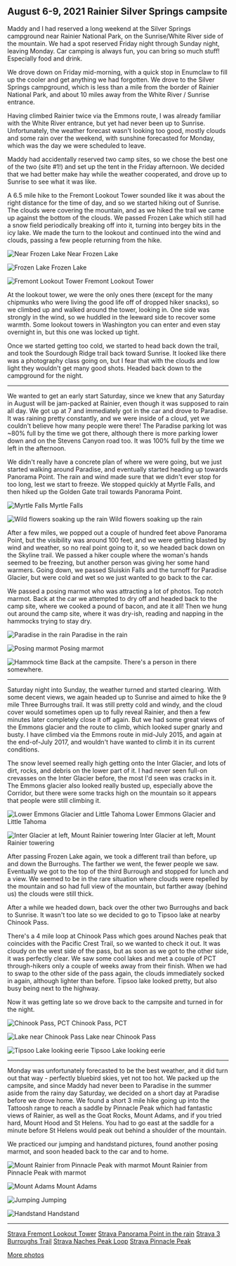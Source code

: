 ## August 6-9, 2021 Rainier Silver Springs campsite

Maddy and I had reserved a long weekend at the Silver Springs campground near Rainier National Park, on the Sunrise/White River side of the mountain. We had a spot reserved Friday night through Sunday night, leaving Monday. Car camping is always fun, you can bring so much stuff! Especially food and drink.

We drove down on Friday mid-morning, with a quick stop in Enumclaw to fill up the cooler and get anything we had forgotten. We drove to the Silver Springs campground, which is less than a mile from the border of Rainier National Park, and about 10 miles away from the White River / Sunrise entrance.

Having climbed Rainier twice via the Emmons route, I was already familiar with the White River entrance, but yet had never been up to Sunrise. Unfortunately, the weather forecast wasn't looking too good, mostly clouds and some rain over the weekend, with sunshine forecasted for Monday, which was the day we were scheduled to leave.

Maddy had accidentally reserved two camp sites, so we chose the best one of the two (site #1!) and set up the tent in the Friday afternoon. We decided that we had better make hay while the weather cooperated, and drove up to Sunrise to see what it was like.

A 6.5 mile hike to the Fremont Lookout Tower sounded like it was about the right distance for the time of day, and so we started hiking out of Sunrise. The clouds were covering the mountain, and as we hiked the trail we came up against the bottom of the clouds. We passed Frozen Lake which still had a snow field periodically breaking off into it, turning into bergey bits in the icy lake. We made the turn to the lookout and continued into the wind and clouds, passing a few people returning from the hike.

![Near Frozen Lake](/images/rainier_silver_creek/PXL_20210807_005725361.jpg)
Near Frozen Lake

![Frozen Lake](/images/rainier_silver_creek/DSC05562.JPG)
Frozen Lake

![Fremont Lookout Tower](/images/rainier_silver_creek/DSC05553.JPG)
Fremont Lookout Tower

At the lookout tower, we were the only ones there (except for the many chipmunks who were living the good life off of dropped hiker snacks), so we climbed up and walked around the tower, looking in. One side was strongly in the wind, so we huddled in the leeward side to recover some warmth. Some lookout towers in Washington you can enter and even stay overnight in, but this one was locked up tight.

Once we started getting too cold, we started to head back down the trail, and took the Sourdough Ridge trail back toward Sunrise. It looked like there was a photography class going on, but I fear that with the clouds and low light they wouldn't get many good shots. Headed back down to the campground for the night.

---

We wanted to get an early start Saturday, since we knew that any Saturday in August will be jam-packed at Rainier, even though it was supposed to rain all day. We got up at 7 and immediately got in the car and drove to Paradise. It was raining pretty constantly, and we were inside of a cloud, yet we couldn't believe how many people were there! The Paradise parking lot was ~80% full by the time we got there, although there is more parking lower down and on the Stevens Canyon road too. It was 100% full by the time we left in the afternoon.

We didn't really have a concrete plan of where we were going, but we just started walking around Paradise, and eventually started heading up towards Panorama Point. The rain and wind made sure that we didn't ever stop for too long, lest we start to freeze. We stopped quickly at Myrtle Falls, and then hiked up the Golden Gate trail towards Panorama Point.

![Myrtle Falls](/images/rainier_silver_creek/PXL_20210807_160958963.jpg)
Myrtle Falls

![Wild flowers soaking up the rain](/images/rainier_silver_creek/PXL_20210807_162740587.MP.jpg)
Wild flowers soaking up the rain

After a few miles, we popped out a couple of hundred feet above Panorama Point, but the visibility was around 100 feet, and we were getting blasted by wind and weather, so no real point going to it, so we headed back down on the Skyline trail. We passed a hiker couple where the woman's hands seemed to be freezing, but another person was giving her some hand warmers. Going down, we passed Sluiskin Falls and the turnoff for Paradise Glacier, but were cold and wet so we just wanted to go back to the car.

We passed a posing marmot who was attracting a lot of photos. Top notch marmot. Back at the car we attempted to dry off and headed back to the camp site, where we cooked a pound of bacon, and ate it all! Then we hung out around the camp site, where it was dry-ish, reading and napping in the hammocks trying to stay dry.

![Paradise in the rain](/images/rainier_silver_creek/PXL_20210807_172236853.PORTRAIT.jpg)
Paradise in the rain

![Posing marmot](/images/rainier_silver_creek/PXL_20210807_184525131.MP.jpg)
Posing marmot

![Hammock time](/images/rainier_silver_creek/PXL_20210807_231557154.jpg)
Back at the campsite. There's a person in there somewhere.

---

Saturday night into Sunday, the weather turned and started clearing. With some decent views, we again headed up to Sunrise and aimed to hike the 9 mile Three Burroughs trail. It was still pretty cold and windy, and the cloud cover would sometimes open up to fully reveal Rainier, and then a few minutes later completely close it off again. But we had some great views of the Emmons glacier and the route to climb, which looked super gnarly and busty. I have climbed via the Emmons route in mid-July 2015, and again at the end-of-July 2017, and wouldn't have wanted to climb it in its current conditions.

The snow level seemed really high getting onto the Inter Glacier, and lots of dirt, rocks, and debris on the lower part of it. I had never seen full-on crevasses on the Inter Glacier before, the most I'd seen was cracks in it. The Emmons glacier also looked really busted up, especially above the Corridor, but there were some tracks high on the mountain so it appears that people were still climbing it.

![Lower Emmons Glacier and Little Tahoma](/images/rainier_silver_creek/DSC05565.JPG)
Lower Emmons Glacier and Little Tahoma

![Inter Glacier at left, Mount Rainier towering](/images/rainier_silver_creek/DSC05575.JPG)
Inter Glacier at left, Mount Rainier towering

After passing Frozen Lake again, we took a different trail than before, up and down the Burroughs. The farther we went, the fewer people we saw. Eventually we got to the top of the third Burrough and stopped for lunch and a view. We seemed to be in the rare situation where clouds were repelled by the mountain and so had full view of the mountain, but farther away (behind us) the clouds were still thick.

After a while we headed down, back over the other two Burroughs and back to Sunrise. It wasn't too late so we decided to go to Tipsoo lake at nearby Chinook Pass. 

There's a 4 mile loop at Chinook Pass which goes around Naches peak that coincides with the Pacific Crest Trail, so we wanted to check it out. It was cloudy on the west side of the pass, but as soon as we got to the other side, it was perfectly clear. We saw some cool lakes and met a couple of PCT through-hikers only a couple of weeks away from their finish. When we had to swap to the other side of the pass again, the clouds immediately socked in again, although lighter than before. Tipsoo lake looked pretty, but also busy being next to the highway.

Now it was getting late so we drove back to the campsite and turned in for the night.

![Chinook Pass, PCT](/images/rainier_silver_creek/DSC05589.JPG)
Chinook Pass, PCT

![Lake near Chinook Pass](/images/rainier_silver_creek/DSC05602.JPG)
Lake near Chinook Pass

![Tipsoo Lake looking eerie](/images/rainier_silver_creek/DSC05610.JPG)
Tipsoo Lake looking eerie

---

Monday was unfortunately forecasted to be the best weather, and it did turn out that way - perfectly bluebird skies, yet not too hot. We packed up the campsite, and since Maddy had never been to Paradise in the summer aside from the rainy day Saturday, we decided on a short day at Paradise before we drove home. We found a short 3 mile hike going up into the Tattoosh range to reach a saddle by Pinnacle Peak which had fantastic views of Rainier, as well as the Goat Rocks, Mount Adams, and if you tried hard, Mount Hood and St Helens. You had to go east at the saddle for a minute before St Helens would peak out behind a shoulder of the mountain.

We practiced our jumping and handstand pictures, found another posing marmot, and soon headed back to the car and to home.

![Mount Rainier from Pinnacle Peak with marmot](/images/rainier_silver_creek/DSC05650.JPG)
Mount Rainier from Pinnacle Peak with marmot

![Mount Adams](/images/rainier_silver_creek/DSC05623.JPG)
Mount Adams

![Jumping](/images/rainier_silver_creek/DSC05628.JPG)
Jumping

![Handstand](/images/rainier_silver_creek/DSC05634.JPG)
Handstand

---

[Strava Fremont Lookout Tower](https://www.strava.com/activities/5755946279)
[Strava Panorama Point in the rain](https://www.strava.com/activities/5755946781)
[Strava 3 Burroughs Trail](https://www.strava.com/activities/5766276575)
[Strava Naches Peak Loop](https://www.strava.com/activities/5766277017)
[Strava Pinnacle Peak](https://www.strava.com/activities/5766277521)

[More photos](https://photos.app.goo.gl/NfoFd3eGSMA8o4ZSA)
